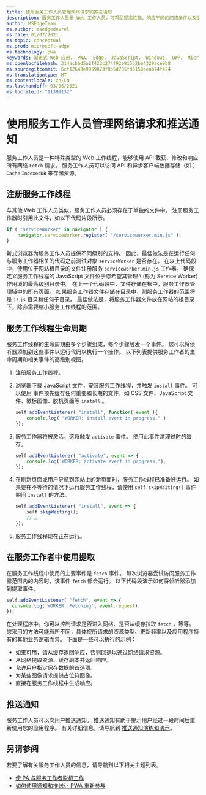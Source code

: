 ```yaml
---
title: 使用服务工作人员管理网络请求和推送通知
description: 服务工作人员是 Web 工作人员，可帮助提高性能、响应不同的网络条件以及提高与 Web 应用程序的连接。
author: MSEdgeTeam
ms.author: msedgedevrel
ms.date: 01/07/2021
ms.topic: conceptual
ms.prod: microsoft-edge
ms.technology: pwa
keywords: 渐进式 Web 应用， PWA， Edge， JavaScript， Windows， UWP， Microsoft Store
ms.openlocfilehash: 314acbbd5a2f423c274f92e815b2be4329ace9b8
ms.sourcegitcommit: 6cf12643e9959873f8b5d785fd6158eeab74f424
ms.translationtype: MT
ms.contentlocale: zh-CN
ms.lasthandoff: 03/06/2021
ms.locfileid: "11399132"
---
```

# <a name="use-service-workers-to-manage-network-requests-and-push-notifications"></a>使用服务工作人员管理网络请求和推送通知

服务工作人员是一种特殊类型的 Web 工作线程，能够使用 API 截获、修改和响应所有网络 `Fetch` 请求。  服务工作人员可以访问 API 和异步客户端数据存储（如 ） `Cache` `IndexedDB` 来存储资源。  

## <a name="registering-a-service-worker"></a>注册服务工作线程  

与其他 Web 工作人员类似，服务工作人员必须存在于单独的文件中。 注册服务工作器时引用此文件，如以下代码片段所示。  

```javascript
if ( "serviceWorker" in navigator ) {
    navigator.serviceWorker.register( "/serviceworker.min.js" );
}
```  

新式浏览器为服务工作人员提供不同级别的支持。 因此，最佳做法是在运行任何与服务工作器相关的代码之前测试对象 `serviceWorker` 是否存在。 在以上代码段中，使用位于网站根目录的文件注册服务 `serviceworker.min.js` 工作器。 确保定义服务工作线程的 JavaScript 文件位于您希望其管理 \ (称为 Service Worker\) 作用域的最高级别目录中。  在上一个代码段中，文件存储在根中，服务工作器管理域中的所有页面。 如果服务工作器文件存储在目录中，则服务工作器的范围将是 `js` `js` 目录和任何子目录。  最佳做法是，将服务工作器文件放在网站的根目录下，除非需要缩小服务工作线程的范围。  

## <a name="the-service-worker-lifecycle"></a>服务工作线程生命周期  

服务工作线程的生命周期由多个步骤组成，每个步骤触发一个事件。 您可以将侦听器添加到这些事件以运行代码以执行一个操作。 以下列表提供服务工作者的生命周期和相关事件的高级别视图。 

1.  注册服务工作线程。  
1.  浏览器下载 JavaScript 文件，安装服务工作线程，并触发 `install` 事件。 可以使用 事件预先缓存任何重要和长期的文件，如 CSS 文件、JavaScript 文件、徽标图像、脱机页面等 `install` 。  
    
    ```javascript
    self.addEventListener( "install", function( event ){
        console.log( "WORKER: install event in progress." );
    });
    ```  
    
1.  服务工作器将被激活，这将触发 `activate` 事件。  使用此事件清理过时的缓存。  
    
    ```javascript
    self.addEventListener( "activate", event => {
        console.log('WORKER: activate event in progress.');
    });
    ```  
    
1.  在刷新页面或用户导航到网站上的新页面时，服务工作线程已准备好运行。 如果要在不等待的情况下运行服务工作线程，请使用 `self.skipWaiting()` 事件期间 `install` 的方法。  
    
    ```javascript
    self.addEventListener( "install", event => {
        self.skipWaiting();
        // …
    });
    ```
    
1.  服务工作线程现在正在运行。     
    
## <a name="using-fetch-in-service-workers"></a>在服务工作者中使用提取  

在服务工作线程中使用的主要事件是 `fetch` 事件。  每次浏览器尝试访问服务工作器范围内的内容时，该事件 `fetch` 都会运行。 以下代码段演示如何将侦听器添加到提取事件。  

```javascript
self.addEventListener( "fetch", event => {
  console.log('WORKER: Fetching', event.request);
});
```  

在处理程序中，你可以控制请求是否进入网络、是否从缓存拉取 `fetch` ，等等。  您采用的方法可能有所不同，具体视所请求的资源类型、更新频率以及应用程序特有的其他业务逻辑而异。  下面是一些可以执行的示例：  

*   如果可用，请从缓存返回响应，否则回退以通过网络请求资源。  
*   从网络提取资源、缓存副本并返回响应。
*   允许用户指定保存数据的首选项。 
*   为某些图像请求提供占位符图像。  
*   直接在服务工作线程中生成响应。  
    
## <a name="push-notifications"></a>推送通知  

服务工作人员可以向用户推送通知。 推送通知有助于提示用户经过一段时间后重新使用您的应用程序。 有关详细信息，请导航到 [推送通知演练和演示][AzurewebsitesWebpushdemo]。  

## <a name="see-also"></a>另请参阅  

若要了解有关服务工作人员的信息，请导航到以下相关主题列表。  

*   [使 PA 与服务工作者脱机工作][MDNPwasMakingOfflineServiceWorkers]  
*   [如何使用通知和推送让 PWA 重新参与][MDNPwasMakeReengageablesingNotificationsPush]  
    
<!-- links -->  

[AzurewebsitesWebpushdemo]: https://webpushdemo.azurewebsites.net "Web 推送通知| Microsoft Edge 演示"  

[MDNPwasMakingOfflineServiceWorkers]: https://developer.mozilla.org/docs/Web/Progressive_web_apps/Offline_Service_workers "使 PA 与服务工作人员脱机工作 - PBA |MDN"  
[MDNPwasMakeReengageablesingNotificationsPush]: https://developer.mozilla.org/docs/Web/Progressive_web_apps/Re-engageable_Notifications_Push "如何使用通知和推送通知让 PWA 重新参与 - PBA |MDN"  
